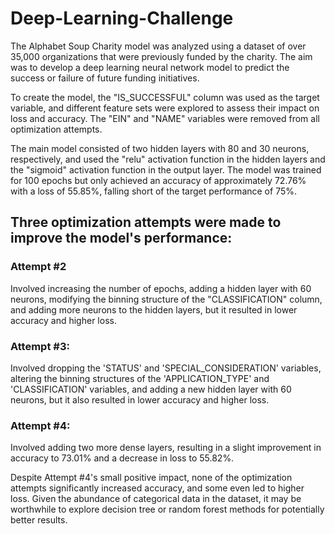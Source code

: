 # Deep-Learning-Challenge

The Alphabet Soup Charity model was analyzed using a dataset of over 35,000 organizations that were previously funded by the charity. The aim was to develop a deep learning neural network model to predict the success or failure of future funding initiatives.

To create the model, the "IS_SUCCESSFUL" column was used as the target variable, and different feature sets were explored to assess their impact on loss and accuracy. The "EIN" and "NAME" variables were removed from all optimization attempts.

The main model consisted of two hidden layers with 80 and 30 neurons, respectively, and used the "relu" activation function in the hidden layers and the "sigmoid" activation function in the output layer. The model was trained for 100 epochs but only achieved an accuracy of approximately 72.76% with a loss of 55.85%, falling short of the target performance of 75%.

## Three optimization attempts were made to improve the model's performance: 

### Attempt #2
Involved increasing the number of epochs, adding a hidden layer with 60 neurons, modifying the binning structure of the "CLASSIFICATION" column, and adding more neurons to the hidden layers, but it resulted in lower accuracy and higher loss. 

### Attempt #3:
Involved dropping the 'STATUS' and 'SPECIAL_CONSIDERATION' variables, altering the binning structures of the 'APPLICATION_TYPE' and 'CLASSIFICATION' variables, and adding a new hidden layer with 60 neurons, but it also resulted in lower accuracy and higher loss. 

### Attempt #4:
Involved adding two more dense layers, resulting in a slight improvement in accuracy to 73.01% and a decrease in loss to 55.82%.

Despite Attempt #4's small positive impact, none of the optimization attempts significantly increased accuracy, and some even led to higher loss. Given the abundance of categorical data in the dataset, it may be worthwhile to explore decision tree or random forest methods for potentially better results.
